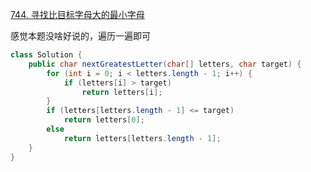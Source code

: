 [744. 寻找比目标字母大的最小字母](https://leetcode-cn.com/problems/find-smallest-letter-greater-than-target/)

感觉本题没啥好说的，遍历一遍即可
```java
class Solution {
    public char nextGreatestLetter(char[] letters, char target) {
        for (int i = 0; i < letters.length - 1; i++) {
            if (letters[i] > target)
                return letters[i];
        }
        if (letters[letters.length - 1] <= target)
            return letters[0];
        else
            return letters[letters.length - 1];
    }
}
```